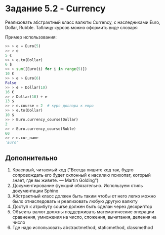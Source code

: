 # Задание 5.2 - Currency
Реализовать абстрактный класс валюты Currency, с наследниками Euro, Dollar, Rubble.
Таблицу курсов можно оформить виде словаря

Пример использования:

```python
>> > e = Euro(5)
>> > e
5 €
>> > e.to(Dollar)
6 $
>> > sum([Euro(i) for i in range(5)])
10 €
>> > e > Euro(6)
False
>> > e + Dollar(10)
16 €
>> > Dollar(10) + e
13 $
>> > e.course = 2  # курс доллара к евро
>> > e.to(Dollar)
10 $
>> > Euro.currency_course(Dollar)
2
>> > Euro.currency_course(Ruble)
60
>> > e.cur_name
'Euro'
```

## Дополнительно

1. Красивый, читаемый код ("Всегда пишите код так, будто сопровождать его будет склонный к насилию психопат, который знает, где вы живете. — Martin Golding")
2. Документирование функций обязательно. Используем стиль документации Sphinx
3. Абстрактный класс должен быть таким чтобы от него легко можно было отнаследовать и реализовать любую другую валюту
4. Доступ к атрибуту course должен быть сделан через дескриптор
5. Объекты валют должны поддерживать математические операции сравнения, умножения на число, сложения, вычитания, деления на число
6. Где надо использовать abstractmethod, staticmethod, classmethod
